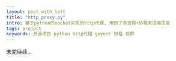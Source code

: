 ```yaml
---
layout: post_with_left
title: "http_proxy.py"
intro: 基于python的socket实现的http代理, 用到了多进程+协程来提高性能
tags: project
keywords: 开源项目 python http代理 gevent 协程 惊群
---
```


未完待续...
